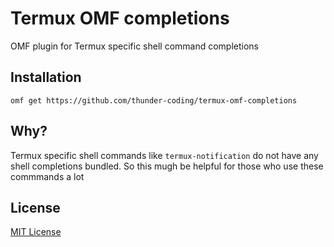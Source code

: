 # Termux OMF completions

OMF plugin for Termux specific shell command completions

## Installation

```fish
omf get https://github.com/thunder-coding/termux-omf-completions
```


## Why?
Termux specific shell commands like `termux-notification` do not have any shell completions bundled. So this mugh be helpful for those who use these commmands a lot

## License
[MIT License](/LICENSE)
